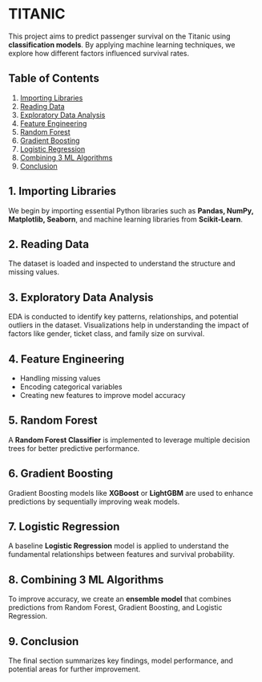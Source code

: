 # TITANIC

This project aims to predict passenger survival on the Titanic using **classification models**. By applying machine learning techniques, we explore how different factors influenced survival rates.  

## **Table of Contents**  
1. [Importing Libraries](#importing-libraries)  
2. [Reading Data](#reading-data)  
3. [Exploratory Data Analysis](#exploratory-data-analysis)  
4. [Feature Engineering](#feature-engineering)  
5. [Random Forest](#random-forest)  
6. [Gradient Boosting](#gradient-boosting)  
7. [Logistic Regression](#logistic-regression)  
8. [Combining 3 ML Algorithms](#combining-3-ml-algorithms)  
9. [Conclusion](#conclusion)  

## **1. Importing Libraries**  
We begin by importing essential Python libraries such as **Pandas, NumPy, Matplotlib, Seaborn**, and machine learning libraries from **Scikit-Learn**.  

## **2. Reading Data**  
The dataset is loaded and inspected to understand the structure and missing values.  

## **3. Exploratory Data Analysis**  
EDA is conducted to identify key patterns, relationships, and potential outliers in the dataset. Visualizations help in understanding the impact of factors like gender, ticket class, and family size on survival.  

## **4. Feature Engineering**  
- Handling missing values  
- Encoding categorical variables  
- Creating new features to improve model accuracy  

## **5. Random Forest**  
A **Random Forest Classifier** is implemented to leverage multiple decision trees for better predictive performance.  

## **6. Gradient Boosting**  
Gradient Boosting models like **XGBoost** or **LightGBM** are used to enhance predictions by sequentially improving weak models.  

## **7. Logistic Regression**  
A baseline **Logistic Regression** model is applied to understand the fundamental relationships between features and survival probability.  

## **8. Combining 3 ML Algorithms**  
To improve accuracy, we create an **ensemble model** that combines predictions from Random Forest, Gradient Boosting, and Logistic Regression.  

## **9. Conclusion**  
The final section summarizes key findings, model performance, and potential areas for further improvement.  
